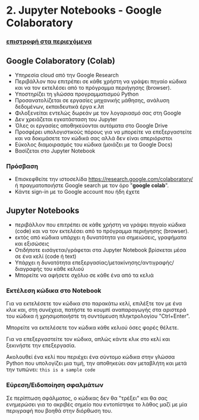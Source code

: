 # 2. Jupyter Notebooks - Google Colaboratory

### [επιστροφή στα περιεχόμενα](./README.md)


## Google Colaboratory (Colab)

* Υπηρεσία cloud από την Google Research
* Περιβάλλον που επιτρέπει σε κάθε χρήστη να γράψει πηγαίο κώδικα και να τον εκτελέσει από το πρόγραμμα περιήγησης (browser). 
* Υποστηρίζει τη γλώσσα προγραμματισμού Python
* Προσανατολίζεται σε εργασίες μηχανικής μάθησης, ανάλυση δεδομένων, εκπαιδευτικά έργα κ.λπ
* Φιλοξενείται εντελώς δωρεάν με τον λογαριασμό σας στη Google
* Δεν χρειάζεται εγκατάσταση του Jupyter
* Όλες οι εργασίες αποθηκεύονται αυτόματα στο Google Drive
* Προσφέρει υπολογιστικούς πόρους για να μπορείτε να επεξεργαστείτε και να δοκιμάσετε τον κώδικά σας αλλά δεν είναι απεριόριστοι
* Εύκολος διαμοιρασμός του κώδικα (μοιάζει με τα Google Docs)
* Βασίζεται στο Jupyter Notebook


### Πρόσβαση
* Επισκεφθείτε την ιστοσελίδα https://research.google.com/colaboratory/ ή πραγματοποιήστε Google search με τον όρο "**google colab**".
* Κάντε sign-in με το Google account που ήδη έχετε




## Jupyter Notebooks 

* περιβάλλον που επιτρέπει σε κάθε χρήστη να γράψει πηγαίο κώδικα (code) και να τον εκτελέσει από το πρόγραμμα περιήγησης (browser). 
* εκτός από κώδικα υπάρχει η δυνατότητα για σημειώσεις, γραφήματα και εξισώσεις
* Οτιδήποτε εισάγεται/γράφεται στα Jupyter Notebook βρίσκεται μέσα σε ένα κελί (code ή text)
* Υπάρχει η δυνατότητα επεξεργασίας/μετακίνησης/αντιγραφής/διαγραφής του κάθε κελιού
* Μπορείτε να αφήσετε σχόλιο σε κάθε ένα από τα κελιά

### Εκτέλεση κώδικα στο Notebook
Για να εκτελέσετε τον κώδικα στο παρακάτω κελί, επιλέξτε τον με ένα κλικ και, στη συνέχεια, πατήστε το κουμπί αναπαραγωγής στα αριστερά του κώδικα ή χρησιμοποιήστε τη συντόμευση πληκτρολογίου "Ctrl+Enter".

Μπορείτε να εκτελέσετε τον κώδικα κάθε κελιού όσες φορές θέλετε.

Για να επεξεργαστείτε τον κώδικα, απλώς κάντε κλικ στο κελί και ξεκινήστε την επεξεργασία.

Ακολουθεί ένα κελί που περιέχει ένα σύντομο κώδικα στην γλώσσα Python που υπολογίζει μια τιμή, την αποθηκεύει σαν μεταβλήτη και μετά την τυπώνει:
`this is a sample code`

### Εύρεση/Ειδοποίηση σφαλμάτων

Σε περίπτωση σφάλματος, ο κώδικας δεν θα "τρέξει" και θα σας ενημερώσει για το ακριβές σημείο που εντοπίστηκε το λάθος μαζί με μία περιγραφή που βοηθά στην διόρθωση του.